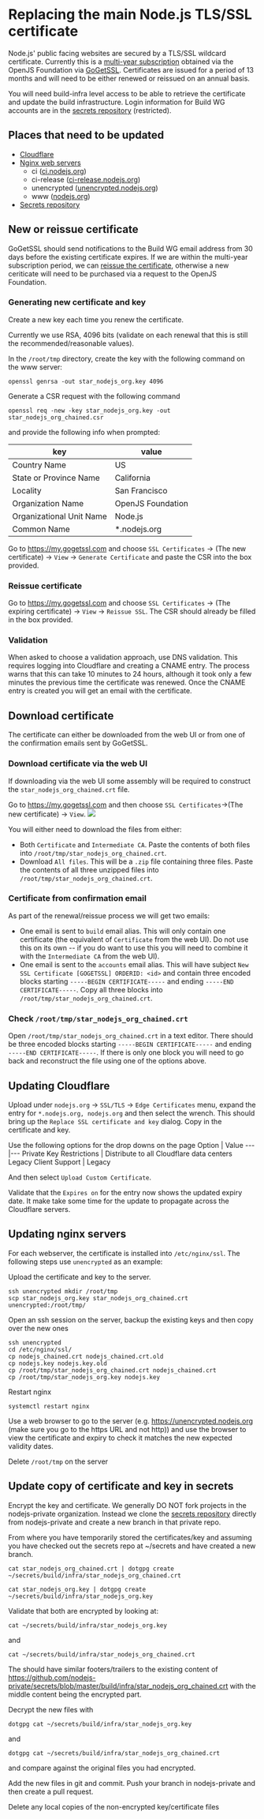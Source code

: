 # Replacing the main Node.js TLS/SSL certificate

Node.js' public facing websites are secured by a TLS/SSL wildcard certificate. Currently this is a [multi-year subscription][] obtained via the OpenJS Foundation via [GoGetSSL][]. Certificates are issued for a period of 13 months and will need to be either renewed or reissued on an annual basis.

You will need build-infra level access to be able to retrieve the certificate and update the build infrastructure. Login information for Build WG accounts are in the [secrets repository][] (restricted).

## Places that need to be updated

* [Cloudflare](#updating-cloudflare)
* [Nginx web servers](#updating-nginx-servers)
  * ci ([ci.nodejs.org][])
  * ci-release ([ci-release.nodejs.org][])
  * unencrypted ([unencrypted.nodejs.org][])
  * www ([nodejs.org][])
* [Secrets repository](#update-copy-of-certificate-and-key-in-secrets)

## New or reissue certificate

GoGetSSL should send notifications to the Build WG email address from 30 days before the existing certificate expires. If we are within the multi-year subscription period, we can [reissue the certificate](#reissue-certificate), otherwise a new ceriticate will need to be purchased via a request to the OpenJS Foundation. 

### Generating new certificate and key

Create a new key each time you renew the certificate. 

Currently we use RSA, 4096 bits (validate on each renewal that this is still the recommended/reasonable values).

In the `/root/tmp` directory, create the key with the following command on the www server:
```
openssl genrsa -out star_nodejs_org.key 4096
```

Generate a CSR request with the following command
```
openssl req -new -key star_nodejs_org.key -out star_nodejs_org_chained.csr
```
and provide the following info when prompted:

key | value
---|---
Country Name | US
State or Province Name | California
Locality | San Francisco
Organization Name | OpenJS Foundation
Organizational Unit Name | Node.js
Common Name | *.nodejs.org

Go to https://my.gogetssl.com and choose `SSL Certificates` -> (The new certificate) -> `View` -> `Generate Certificate` and paste the CSR into the box provided.

### Reissue certificate

Go to https://my.gogetssl.com and choose `SSL Certificates` -> (The expiring certificate) -> `View` -> `Reissue SSL`. The CSR should already be filled in the box provided.

### Validation

When asked to choose a validation approach, use DNS validation. This requires logging into Cloudflare and creating a CNAME entry. The process warns that this can take 10 minutes to 24 hours, although it took only a few minutes the previous time the certificate was renewed. Once the CNAME entry is created you will get an email with the certificate.

## Download certificate

The certificate can either be downloaded from the web UI or from one of the confirmation emails sent by GoGetSSL.

### Download certificate via the web UI

If downloading via the web UI some assembly will be required to construct the `star_nodejs_org_chained.crt` file.

Go to https://my.gogetssl.com and then choose `SSL Certificates`->(The new certificate) -> `View`.
![](update-certificates.png)
 
 You will either need to download the files from either:
 * Both `Certificate` and `Intermediate CA`. Paste the contents of both files into `/root/tmp/star_nodejs_org_chained.crt`.
 * Download `All files`. This will be a `.zip` file containing three files. Paste the contents of all three unzipped files into `/root/tmp/star_nodejs_org_chained.crt`.
  
### Certificate from confirmation email

As part of the renewal/reissue process we will get two emails:
* One email is sent to `build` email alias. This will only contain one certificate (the equivalent of `Certificate` from the web UI). Do not use this on its own -- if you do want to use this you will need to combine it with the `Intermediate CA` from the web UI).
* One email is sent to the `accounts` email alias. This will have subject `New SSL Certificate [GOGETSSL] ORDERID: <id>` and contain three encoded blocks starting `-----BEGIN CERTIFICATE-----` and ending `-----END CERTIFICATE-----`. Copy all three blocks into `/root/tmp/star_nodejs_org_chained.crt`.

### Check `/root/tmp/star_nodejs_org_chained.crt`

Open `/root/tmp/star_nodejs_org_chained.crt` in a text editor. There should be three encoded blocks starting `-----BEGIN CERTIFICATE-----` and ending `-----END CERTIFICATE-----`. If there is only one block you will need to go back and reconstruct the file using one of the options above.

## Updating Cloudflare

Upload under `nodejs.org` -> `SSL/TLS` -> `Edge Certificates` menu, expand the entry for `*.nodejs.org, nodejs.org` and then select the wrench. This should bring up the `Replace SSL certificate and key` dialog. Copy in the certificate and key.

Use the following options for the drop downs on the page
Option | Value
---|---
Private Key Restrictions | Distribute to all Cloudflare data centers
Legacy Client Support | Legacy

And then select `Upload Custom Certificate`.

Validate that the `Expires on` for the entry now shows the updated expiry date.  It make take some time for the update to propagate across the Cloudflare servers.

## Updating nginx servers

For each webserver, the certificate is installed into `/etc/nginx/ssl`. The following steps use `unencrypted` as an example:

Upload the certificate and key to the server.
```
ssh unencrypted mkdir /root/tmp
scp star_nodejs_org.key star_nodejs_org_chained.crt unencrypted:/root/tmp/
```

Open an ssh session on the server, backup the existing keys and then copy over the new ones
```
ssh unencrypted
cd /etc/nginx/ssl/
cp nodejs_chained.crt nodejs_chained.crt.old
cp nodejs.key nodejs.key.old
cp /root/tmp/star_nodejs_org_chained.crt nodejs_chained.crt
cp /root/tmp/star_nodejs_org.key nodejs.key
```

Restart nginx
```
systemctl restart nginx
```

Use a web browser to go to the server (e.g. https://unencrypted.nodejs.org (make sure you go to the https URL and not http)) and use the browser to view the certificate and expiry to check it matches the new expected validity dates.

Delete `/root/tmp` on the server

## Update copy of certificate and key in secrets

Encrypt the key and certificate. We generally DO NOT fork projects in the nodejs-private organization. Instead we clone the [secrets repository][] directly from nodejs-private and create a new branch in that private repo.

From where you have temporarily stored the certificates/key and assuming you have checked out the secrets repo at ~/secrets and have created a new branch. 

```
cat star_nodejs_org_chained.crt | dotgpg create ~/secrets/build/infra/star_nodejs_org_chained.crt
```

```
cat star_nodejs_org.key | dotgpg create ~/secrets/build/infra/star_nodejs_org.key
```

Validate that both are encrypted by looking at:

```
cat ~/secrets/build/infra/star_nodejs_org.key
```

and

```
cat ~/secrets/build/infra/star_nodejs_org_chained.crt
```

The should have similar footers/trailers to the existing content of https://github.com/nodejs-private/secrets/blob/master/build/infra/star_nodejs_org_chained.crt with the middle content being the encrypted part.

Decrypt the new files with 

```
dotgpg cat ~/secrets/build/infra/star_nodejs_org.key
```

and

```
dotgpg cat ~/secrets/build/infra/star_nodejs_org_chained.crt
```

and compare against the original files you had encrypted.

Add the new files in git and commit. 
Push your branch in nodejs-private and then create a pull request.

Delete any local copies of the non-encrypted key/certificate files

[ci.nodejs.org]: https://ci.nodejs.org
[ci-release.nodejs.org]: https://ci-release.nodejs.org
[GoGetSSL]: https://www.gogetssl.com/
[multi-year subscription]: https://www.gogetssl.com/wiki/general/multi-year-subscription-ssl/
[nodejs.org]: https://nodejs.org
[secrets repository]: https://github.com/nodejs-private/secrets
[unencrypted.nodejs.org]: https://unencrypted.nodejs.org
